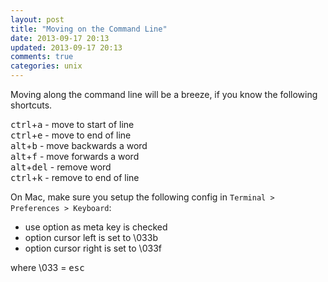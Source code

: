 ```yaml
---
layout: post
title: "Moving on the Command Line"
date: 2013-09-17 20:13
updated: 2013-09-17 20:13
comments: true
categories: unix
---
```


Moving along the command line will be a breeze, if you know the following shortcuts.

<kbd>ctrl</kbd>+<kbd>a</kbd> - move to start of line  
<kbd>ctrl</kbd>+<kbd>e</kbd> - move to end of line  
<kbd>alt</kbd>+<kbd>b</kbd> - move backwards a word  
<kbd>alt</kbd>+<kbd>f</kbd> - move forwards a word  
<kbd>alt</kbd>+<kbd>del</kbd> - remove word  
<kbd>ctrl</kbd>+<kbd>k</kbd> - remove to end of line  

On Mac, make sure you setup the following config in `Terminal > Preferences > Keyboard`:

- use option as meta key is checked
- option cursor left is set to \033b
- option cursor right is set to \033f

where \033 = <kbd>esc</kbd>

